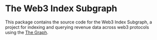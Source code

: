 # The Web3 Index Subgraph

This package contains the source code for the Web3 Index Subgraph, a project for
indexing and querying revenue data across web3 protocols using the 
[The Graph](https://thegraph.com).
